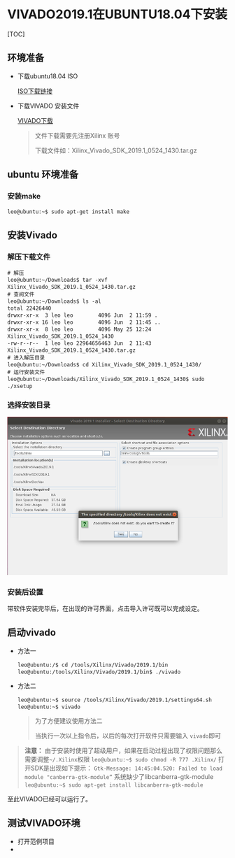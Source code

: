 # VIVADO2019.1在UBUNTU18.04下安装

[TOC]

## 环境准备

* 下载ubuntu18.04 ISO

  [ISO下载链接](https://www.ubuntu.com/download/desktop/thank-you?country=CN&version=18.04.2&architecture=amd64#download)
  
* 下载VIVADO 安装文件

  [VIVADO下载](https://www.xilinx.com/support/download.html)

  > 文件下载需要先注册Xilinx 账号
  >
  > 下载文件如：Xilinx_Vivado_SDK_2019.1_0524_1430.tar.gz

## ubuntu 环境准备

### 安装make

```shell
leo@ubuntu:~$ sudo apt-get install make
```



## 安装Vivado

### 解压下载文件

```shell
# 解压
leo@ubuntu:~/Downloads$ tar -xvf Xilinx_Vivado_SDK_2019.1_0524_1430.tar.gz 
# 查阅文件
leo@ubuntu:~/Downloads$ ls -al
total 22426440
drwxr-xr-x  3 leo leo        4096 Jun  2 11:59 .
drwxr-xr-x 16 leo leo        4096 Jun  2 11:45 ..
drwxr-xr-x  8 leo leo        4096 May 25 12:24 Xilinx_Vivado_SDK_2019.1_0524_1430
-rw-r--r--  1 leo leo 22964656463 Jun  2 11:43 Xilinx_Vivado_SDK_2019.1_0524_1430.tar.gz
# 进入解压目录
leo@ubuntu:~/Downloads$ cd Xilinx_Vivado_SDK_2019.1_0524_1430/
# 运行安装文件
leo@ubuntu:~/Downloads/Xilinx_Vivado_SDK_2019.1_0524_1430$ sudo ./xsetup

```
### 选择安装目录

![vivado_select_installation_directory](../meta/vivado_select_installation_directory.png)

### 安装后设置

带软件安装完毕后，在出现的许可界面，点击导入许可既可以完成设定。



## 启动vivado

* 方法一

  ```shell
  leo@ubuntu:/$ cd /tools/Xilinx/Vivado/2019.1/bin
  leo@ubuntu:/tools/Xilinx/Vivado/2019.1/bin$ ./vivado
  ```
  
* 方法二

  ```shell
  leo@ubuntu:~$ source /tools/Xilinx/Vivado/2019.1/settings64.sh 
  leo@ubuntu:~$ vivado
  ```

  > 为了方便建议使用方法二
  >
  > 当执行一次以上指令后，以后的每次打开软件只需要输入 `vivado`即可


> **注意：**
> 由于安装时使用了超级用户，如果在启动过程出现了权限问题那么需要调整`~/.Xilinx`权限
> `leo@ubuntu:~$ sudo chmod -R 777 .Xilinx/`
> 打开SDK是出现如下提示：
> `Gtk-Message: 14:45:04.520: Failed to load module "canberra-gtk-module”`
> 系统缺少了libcanberra-gtk-module
> `leo@ubuntu:~$ sudo apt-get install libcanberra-gtk-module`

至此VIVADO已经可以运行了。

## 测试VIVADO环境

* 打开范例项目
* 

